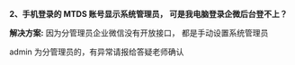 **2、手机登录的 MTDS 账号显示系统管理员， 可是我电脑登录企微后台登不上？**

**解决方案:**  因为分管理员企业微信没有开放接口， 都是手动设置系统管理员

admin 为分管理员的，有异常请报给答疑老师确认




